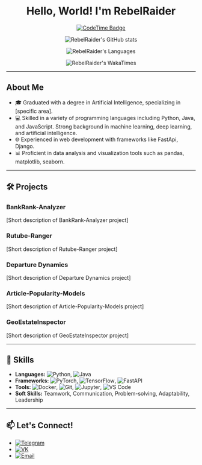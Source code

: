 <div align="center">
   <h1>Hello, World! I'm RebelRaider</h1>
  <p>
    <a href="https://codetime.dev">
      <img src="https://img.shields.io/endpoint?style=social&color=222&url=https%3A%2F%2Fapi.codetime.dev%2Fshield%3Fid%3D24542%26project%3D%26in=0" alt="CodeTime Badge">
    </a>
  </p>
  <p>
    <img src="https://github-readme-stats.vercel.app/api?username=RebelRaider&show_icons=true&theme=synthwave&hide=stars,issues&show_owner=true&show=prs_merged" alt="RebelRaider's GitHub stats">
  </p>
  <p>
    <img src="https://github-readme-stats.vercel.app/api/top-langs/?username=RebelRaider&layout=compact&count_private=true&theme=synthwave&show_owner=true" alt="RebelRaider's Languages">
  </p>
  <p>
    <img src="https://github-readme-stats.vercel.app/api/wakatime?username=@RebelRaider" alt="RebelRaider's WakaTimes">
  </p>
</div>

---

## About Me

- 🎓 Graduated with a degree in Artificial Intelligence, specializing in [specific area].
- 💻 Skilled in a variety of programming languages including Python, Java, and JavaScript.
   Strong background in machine learning, deep learning, and artificial intelligence.
- 🌐 Experienced in web development with frameworks like FastApi, Django.
- 📊 Proficient in data analysis and visualization tools such as pandas, matplotlib, seaborn.

---

## 🛠️ Projects

### BankRank-Analyzer

[Short description of BankRank-Analyzer project]

### Rutube-Ranger

[Short description of Rutube-Ranger project]

### Departure Dynamics

[Short description of Departure Dynamics project]

### Article-Popularity-Models

[Short description of Article-Popularity-Models project]

### GeoEstateInspector

[Short description of GeoEstateInspector project]

---

## 🔧 Skills

- **Languages:** ![Python](https://img.shields.io/badge/python-3670A0?style=for-the-badge&logo=python&logoColor=ffdd54), ![Java](https://img.shields.io/badge/java-007396?style=for-the-badge&logo=java&logoColor=white)
- **Frameworks:** ![PyTorch](https://img.shields.io/badge/pytorch-EE4C2C?style=for-the-badge&logo=pytorch&logoColor=white), ![TensorFlow](https://img.shields.io/badge/tensorflow-FF6F00?style=for-the-badge&logo=tensorflow&logoColor=white), ![FastAPI](https://img.shields.io/badge/fastapi-009688?style=for-the-badge&logo=fastapi&logoColor=white)
- **Tools:** ![Docker](https://img.shields.io/badge/docker-2496ED?style=for-the-badge&logo=docker&logoColor=white), ![Git](https://img.shields.io/badge/git-F05032?style=for-the-badge&logo=git&logoColor=white), ![Jupyter](https://img.shields.io/badge/jupyter-F37626?style=for-the-badge&logo=jupyter&logoColor=white), ![VS Code](https://img.shields.io/badge/visual%20studio%20code-007ACC?style=for-the-badge&logo=visual-studio-code&logoColor=white)
- **Soft Skills:** Teamwork, Communication, Problem-solving, Adaptability, Leadership
---

## 📫 Let's Connect!


- [![Telegram](https://img.shields.io/badge/telegram-%232CA5E0.svg?style=for-the-badge&logo=telegram&logoColor=white)](https://t.me/RebelRaider)
- [![VK](https://img.shields.io/badge/VK-%23177BBD.svg?style=for-the-badge&logo=vk&logoColor=white)](https://vk.com/mindreading_genius)
- [![Email](https://img.shields.io/badge/Email-%230077B5.svg?style=for-the-badge&logo=gmail&logoColor=white)](mailto:leonid.chesnikov@gmail.com)
